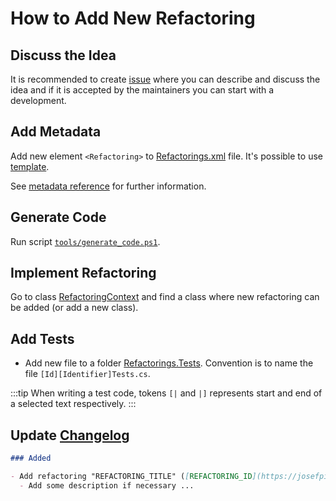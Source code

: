 ﻿# How to Add New Refactoring

## Discuss the Idea

It is recommended to create [issue](https://github.com/JosefPihrt/Roslynator/issues/new) where you can describe and discuss the idea and if it is accepted by the maintainers you can start with a development.

## Add Metadata

Add new element `<Refactoring>` to [Refactorings.xml](https://github.com/JosefPihrt/Roslynator/blob/main/src/Refactorings.xml) file. It's possible to use [template](https://github.com/JosefPihrt/Roslynator/blob/main/src/Template.Refactorings.xml).

See [metadata reference](refactoring-metadata) for further information.

## Generate Code

Run script [`tools/generate_code.ps1`](https://github.com/JosefPihrt/Roslynator/blob/main/tools/generate_code.ps1).

## Implement Refactoring

Go to class [RefactoringContext](https://github.com/JosefPihrt/Roslynator/blob/main/src/Refactorings/CSharp/Refactorings/RefactoringContext.cs) and find a class where new refactoring can be added (or add a new class).

## Add Tests

- Add new file to a folder [Refactorings.Tests](https://github.com/JosefPihrt/Roslynator/tree/main/src/Tests/Refactorings.Tests). Convention is to name the file `[Id][Identifier]Tests.cs`.

:::tip
When writing a test code, tokens `[|` and `|]` represents start and end of a selected text respectively.
:::

## Update [Changelog](https://github.com/JosefPihrt/Roslynator/blob/main/ChangeLog.md)

```markdown
### Added

- Add refactoring "REFACTORING_TITLE" ([REFACTORING_ID](https://josefpihrt.github.io/docs/roslynator/refactorings/REFACTORING_ID)) ([#PR_ID](https://github.com/josefpihrt/roslynator/pull/PR_ID))
  - Add some description if necessary ...
```
